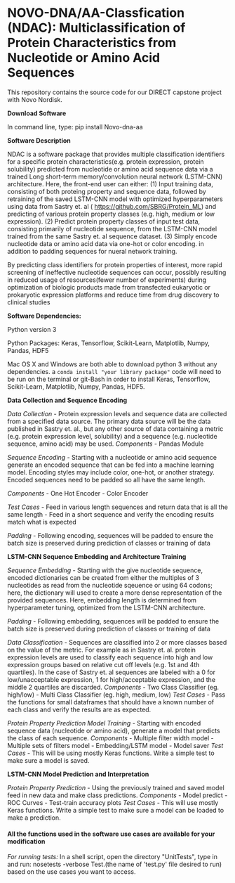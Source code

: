 # NOVO-DNA/AA-Classfication (NDAC): Multiclassification of Protein Characteristics from Nucleotide or Amino Acid Sequences 

This repository contains the source code for our DIRECT capstone project with Novo Nordisk.

**Download Software**

In command line, type: pip install Novo-dna-aa

**Software Description**

NDAC is a software package that provides multiple classification identifiers for a specific protein characteristics(e.g. protein expression, protein solubility) predicted from nucleotide or amino acid sequence data via a trained Long short-term memory/convolution neural network (LSTM-CNN) architecture. Here, the front-end user can either: (1) Input training data, consisting of both proteing property and sequence data, followed by retraining of the saved LSTM-CNN model with optimized hyperparameters using data from Sastry et. al ( https://github.com/SBRG/Protein_ML) and predicting of various protein property classes (e.g. high, medium or low expression). 
(2) Predict protein property classes of input test data, consisting primarily of nucleotide sequence, from the LSTM-CNN model trained from the same Sastry et. al sequence dataset. (3) Simply encode nucleotide data or amino acid data via one-hot or color encoding. in addition to padding sequences for nueral network training. 

By predicting class identifiers for protein properties of interest, more rapid screening of ineffective nucleotide sequences can occur, possibly resulting in reduced usage of resources(fewer number of experiments) during optimization of biologic products made from transfected eukaryotic or prokaryotic expression platforms and reduce time from drug discovery to clinical studies

**Software Dependencies:**

Python version 3

Python Packages: Keras, Tensorflow, Scikit-Learn, Matplotlib, Numpy, Pandas, HDF5

Mac OS X and Windows are both able to download python 3 without any dependencies. a `conda install "your library package"` code will need to be run on the terminal or git-Bash in order to install Keras, Tensorflow, Scikit-Learn, Matplotlib, Numpy, Pandas, HDF5. 

**Data Collection and Sequence Encoding**

*Data Collection*
    - Protein expression levels and sequence data are collected from a specified data source.  The primary data source will be the data published in Sastry et. al., but any other source of data containing a metric (e.g. protein expression level, solubility) and a sequence (e.g. nucleotide sequence, amino acid) may be used.
      *Components*
            - Pandas Module
  
*Sequence Encoding*
     - Starting with a nucleotide or amino acid sequence generate an encoded sequence that can be fed into a machine learning model.  Encoding styles may include color, one-hot, or another strategy.  Encoded sequences need to be padded so all have the same length.
      
   *Components*
            - One Hot Encoder
            - Color Encoder
      
   *Test Cases*
            - Feed in various length sequences and return data that is all the same length
            - Feed in a short sequence and verify the encoding results match what is expected 
      
   *Padding*
          - Following encoding, sequences will be padded to ensure the batch size is preserved during prediction of classes or training of data
 
**LSTM-CNN Sequence Embedding and Architecture Training**

*Sequence Embedding*
          - Starting with the give nucleotide sequence, encoded dictionaries can be created from either the multiples of 3 nucleotides as read from the nucleotide sqeuence or using 64 codons; here, the dictionary will used to create a more dense representation of the provided sequences. Here, embedding length is determined from hyperparameter tuning, optimized from the LSTM-CNN architecture.
    
   *Padding*
          - Following embedding, sequences will be padded to ensure the batch size is preserved during prediction of classes or training of data
   
*Data Classification*
          - Sequences are classified into 2 or more classes based on the value of the metric. For example as in Sastry et. al.  protein expression levels are used to classify each sequence into high and low expression groups based on relative cut off levels (e.g. 1st and 4th quartiles).  In the case of Sastry et. al sequences are labeled with a 0 for low/unacceptable expression, 1 for high/acceptable expression, and the middle 2 quartiles are discarded. 
        *Components*
              - Two Class Classifier (eg. high/low)
              - Multi Class Classifier (eg. high, medium, low)
       *Test Cases*
              - Pass the functions for small dataframes that should have a known number of each class and verify the results are as expected.

*Protein Property Prediction Model Training*
          - Starting with encoded sequence data (nucleotide or amino acid), generate a model that predicts the class of each sequence. 
   *Components*
          - Multiple filter width model
          - Multiple sets of filters model
          - Embedding/LSTM model
          - Model saver
   *Test Cases*
          - This will be using mostly Keras functions.  Write a simple test to make sure a model is saved.


**LSTM-CNN Model Prediction and Interpretation**

*Protein Property Prediction*
          - Using the previously trained and saved model feed in new data and make class predictions. 
      *Components*
           - Model predict
           - ROC Curves 
           - Test-train accuracy plots
      *Test Cases*
           - This will use mostly Keras functions.  Write a simple test to make sure a model can be loaded to make a prediction. 


#### All the functions used in the software use cases are available for your modification

*For running tests:*
In a shell script, open the directory "UnitTests", type in and run: nosetests -verbose Test.(the name of 'test.py' file desired to run) based on the use cases you want to access.
